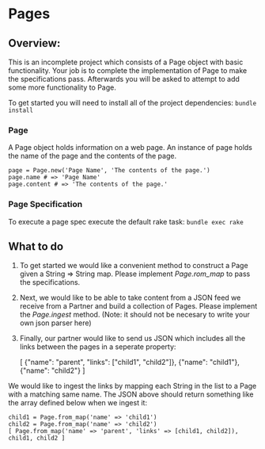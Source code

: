 # Pages

## Overview:
This is an incomplete project which consists of a Page object with basic functionality.  Your job is to complete the implementation of Page to make the specifications pass.  Afterwards you will be asked to attempt to add some more functionality to Page. 

To get started you will need to install all of the project dependencies: `bundle install`

### Page
A Page object holds information on a web page.  An instance of page holds the name of the page and the contents of the page.

    page = Page.new('Page Name', 'The contents of the page.')
    page.name # => 'Page Name'
    page.content # => 'The contents of the page.'

### Page Specification
To execute a page spec execute the default rake task: `bundle exec rake`

## What to do
1. To get started we would like a convenient method to construct a Page given a String => String map.  Please implement *Page.rom_map* to pass the specifications.
2. Next, we would like to be able to take content from a JSON feed we receive from a Partner and build a collection of Pages.  Please implement the *Page.ingest*  method. (Note: it should not be necesary to write your own json parser here)
3. Finally, our partner would like to send us JSON which includes all the links between the pages in a seperate property:

    [
    	{"name": "parent",  "links": ["child1", "child2"]},
    	{"name": "child1"},
    	{"name": "child2"}
    ]

We would like to ingest the links by mapping each String in the list to a Page with a matching same name.  The JSON above should return something like the array defined below when we ingest it:

    child1 = Page.from_map('name' => 'child1')
    child2 = Page.from_map('name' => 'child2')
    [ Page.from_map('name' => 'parent', 'links' => [child1, child2]), child1, child2 ]